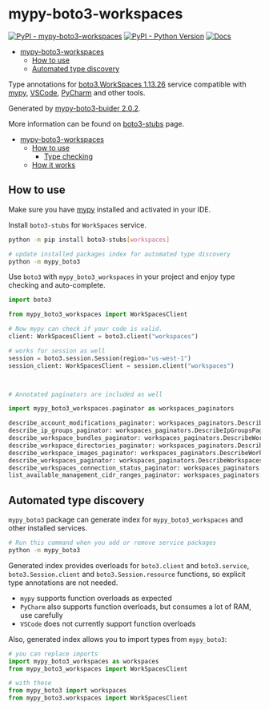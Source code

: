 # mypy-boto3-workspaces

[![PyPI - mypy-boto3-workspaces](https://img.shields.io/pypi/v/mypy-boto3-workspaces.svg?color=blue)](https://pypi.org/project/mypy-boto3-workspaces)
[![PyPI - Python Version](https://img.shields.io/pypi/pyversions/mypy-boto3-workspaces.svg?color=blue)](https://pypi.org/project/mypy-boto3-workspaces)
[![Docs](https://img.shields.io/readthedocs/mypy-boto3-builder.svg?color=blue)](https://mypy-boto3-builder.readthedocs.io/)

- [mypy-boto3-workspaces](#mypy-boto3-workspaces)
  - [How to use](#how-to-use)
  - [Automated type discovery](#automated-type-discovery)


Type annotations for
[boto3.WorkSpaces 1.13.26](https://boto3.amazonaws.com/v1/documentation/api/1.13.26/reference/services/workspaces.html#WorkSpaces) service
compatible with [mypy](https://github.com/python/mypy), [VSCode](https://code.visualstudio.com/),
[PyCharm](https://www.jetbrains.com/pycharm/) and other tools.

Generated by [mypy-boto3-buider 2.0.2](https://github.com/vemel/mypy_boto3_builder).

More information can be found on [boto3-stubs](https://pypi.org/project/boto3-stubs/) page.

- [mypy-boto3-workspaces](#mypy-boto3-workspaces)
  - [How to use](#how-to-use)
    - [Type checking](#type-checking)
  - [How it works](#how-it-works)

## How to use

Make sure you have [mypy](https://github.com/python/mypy) installed and activated in your IDE.

Install `boto3-stubs` for `WorkSpaces` service.

```bash
python -m pip install boto3-stubs[workspaces]

# update installed packages index for automated type discovery
python -m mypy_boto3
```

Use `boto3` with `mypy_boto3_workspaces` in your project and enjoy type checking and auto-complete.

```python
import boto3

from mypy_boto3_workspaces import WorkSpacesClient

# Now mypy can check if your code is valid.
client: WorkSpacesClient = boto3.client("workspaces")

# works for session as well
session = boto3.session.Session(region="us-west-1")
session_client: WorkSpacesClient = session.client("workspaces")



# Annotated paginators are included as well

import mypy_boto3_workspaces.paginator as workspaces_paginators

describe_account_modifications_paginator: workspaces_paginators.DescribeAccountModificationsPaginator = client.get_paginator("describe_account_modifications")
describe_ip_groups_paginator: workspaces_paginators.DescribeIpGroupsPaginator = client.get_paginator("describe_ip_groups")
describe_workspace_bundles_paginator: workspaces_paginators.DescribeWorkspaceBundlesPaginator = client.get_paginator("describe_workspace_bundles")
describe_workspace_directories_paginator: workspaces_paginators.DescribeWorkspaceDirectoriesPaginator = client.get_paginator("describe_workspace_directories")
describe_workspace_images_paginator: workspaces_paginators.DescribeWorkspaceImagesPaginator = client.get_paginator("describe_workspace_images")
describe_workspaces_paginator: workspaces_paginators.DescribeWorkspacesPaginator = client.get_paginator("describe_workspaces")
describe_workspaces_connection_status_paginator: workspaces_paginators.DescribeWorkspacesConnectionStatusPaginator = client.get_paginator("describe_workspaces_connection_status")
list_available_management_cidr_ranges_paginator: workspaces_paginators.ListAvailableManagementCidrRangesPaginator = client.get_paginator("list_available_management_cidr_ranges")
```

## Automated type discovery

`mypy_boto3` package can generate index for `mypy_boto3_workspaces` and other installed services.

```bash
# Run this command when you add or remove service packages
python -m mypy_boto3
```

Generated index provides overloads for `boto3.client` and `boto3.service`,
`boto3.Session.client` and `boto3.Session.resource` functions,
so explicit type annotations are not needed.

- `mypy` supports function overloads as expected
- `PyCharm` also supports function overloads, but consumes a lot of RAM, use carefully
- `VSCode` does not currently support function overloads

Also, generated index allows you to import types from `mypy_boto3`:

```python
# you can replace imports
import mypy_boto3_workspaces as workspaces
from mypy_boto3_workspaces import WorkSpacesClient

# with these
from mypy_boto3 import workspaces
from mypy_boto3.workspaces import WorkSpacesClient
```